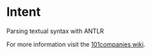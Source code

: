 # Intent
Parsing textual syntax with ANTLR

For more information visit the [101companies wiki](http://www.101companies.org).